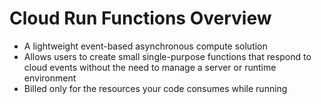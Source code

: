 # Cloud Run Functions Overview

* A lightweight event-based asynchronous compute solution
* Allows users to create small single-purpose functions that respond to cloud events without the need to manage a server or runtime environment
* Billed only for the resources your code consumes while running